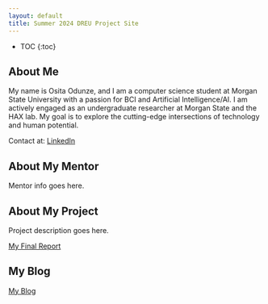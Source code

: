 ```yaml
---
layout: default
title: Summer 2024 DREU Project Site
---
```


* TOC
{:toc}

## About Me

My name is Osita Odunze, and I am a computer science student at Morgan State University with a passion for BCI and Artificial Intelligence/AI. I am actively engaged as an undergraduate researcher at Morgan State and the HAX lab. My goal is to explore the cutting-edge intersections of technology and human potential.

Contact at: [LinkedIn](https://www.linkedin.com/in/osita-odunze-363b32298/)

## About My Mentor

Mentor info goes here.

## About My Project

Project description goes here.

[My Final Report](files/finalreport.pdf)

## My Blog

[My Blog](blog.html)
